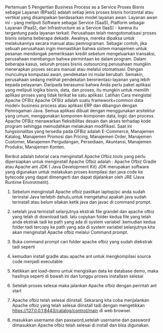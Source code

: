 
Pertemuan 5
Pengertian Business Process as a Service
Proses Bisnis sebagai Layanan (BPaaS) adalah setiap jenis proses bisnis horizontal atau vertikal yang disampaikan berdasarkan model layanan awan. Layanan awan ini - yang meliputi Software sebagai Service (SaaS), Platform sebagai Layanan (PaaS), dan Infrastructure as a Service (IaaS) - karena itu tergantung pada layanan terkait. 
Perusahaan telah mengotomatisasi proses bisnis selama beberapa dekade. Awalnya, mereka dipaksa untuk melakukannya secara manual atau pemrograman. Sebagai contoh, jika sebuah perusahaan ingin memastikan bahwa sistem manajemen untuk pesanan mendongak pemeriksaan kredit sebelum mengeluarkan transaksi, perusahaan membangun bahwa permintaan ke dalam program. 
Dalam beberapa kasus, seluruh proses bisnis outsourcing perusahaan mungkin menerapkan proses secara manual atau melalui otomatisasi. Dengan munculnya komputasi awan, pendekatan ini mulai berubah. Semakin, perusahaan sedang melihat pendekatan berorientasi-layanan yang lebih kepada pelayanan. Daripada berasumsi bahwa Anda perlu paket aplikasi yang meliputi logika bisnis, data, dan proses, itu mungkin untuk memilih aplikasi proses yang tidak terikat ke satu aplikasi.
Latihan
Cara mengistal Apache OFBiz
Apache OFBiz adalah suatu framework+common data model+ business process atau aplikasi ERP dan dibangun dengan Pemrogaman Java. Semua aplikasi dibuat dengan menggunakan arsitektur yang umum, menggunakan komponen-komponen data, logic dan process.
Apache OFBiz menawarkan fleksibilitas desain dan akses terhadap kode program sehingga memudahkan melakukan modifikasi. Saat ini fungsionalitas yang tersedia pada OFBiz adalah E-Commerce, Manajemen Katalog, Manajemen Promosi dan Pricing, Manajemen Order, Manajemen Customer, Manajemen Pergudangan, Persediaan, Akuntansi, Manajemen Produksi, Manajemen Konten.

Berikut adalah tutorial cara menginstall Apache Ofbiz.tools yang perlu dipersiapkan untuk menginstall Apache Ofbiz adalah :
Apache Ofbiz
Gradle atau Apache ant
JDK ( Java Development Kit)
JDK merupakan software yang digunakan untuk melakukan proses kompilasi dari java code ke bytecode yang dapat dimengerti dan dapat dijalankan oleh JRE (Java Runtime Envirotment).
1.	Sebelum menginstall Apache ofbiz pastikan laptop/pc anda sudah terinstal Java terlebih dahulu,untuk mengetahui apakah java sudah terinstall atau belum silakan ketik java dan javac di command prompt.
2.	setelah java terinstall selanjutnya ekstrak file grandel dan apache ofbiz yang telah di download tadi.
lalu copykan folder kedua file yang telah anda ekstrak tadi ke path yang ada di system variabel .kemudian  kedua folder tadi tercopy ke path yang ada di system variabel selanjutnya kita akan menginstall Apache ofbiz melalui Command prompt.
3.	Buka command prompt cari folder apache ofbiz yang sudah diekstrak tadi seperti 
4.	kemudian install gradle atau apache ant untuk mengkompilasi source code menjadi executable  
5.	Ketikkan ant load-demo untuk mengisikan data ke database demo, maka hasilnya seperti di bawah ini dan tunggu proses installasn selesai


6.	Setelah proses selesai maka jalankan Apache ofbiz dengan perintah ant start
7.	Apache ofbiz telah selesai diinstall. Sekarang kita coba menjalankan Apache ofbiz yang telah selesai diinstall tadi dengan mengetikkan https://127.0.0.1:8443/catalog/control/main di web browser.
8.	masukkan username dan password,setelah username dan password dimasukkan 
Apache ofbiz telah selesai di install dan bisa digunakan.
